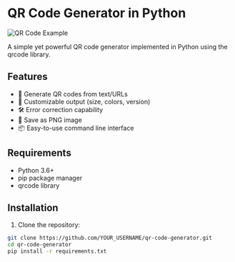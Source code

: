# QR Code Generator in Python

![QR Code Example](https://github.com/user-attachments/assets/e40fbb8a-2b47-4470-b2f5-afcddc9a3d68) 


A simple yet powerful QR code generator implemented in Python using the qrcode library.

## Features

- 📲 Generate QR codes from text/URLs
- 🎨 Customizable output (size, colors, version)
- 🛠 Error correction capability
- 💾 Save as PNG image
- 📦 Easy-to-use command line interface

## Requirements

- Python 3.6+
- pip package manager
- qrcode library

## Installation

1. Clone the repository:
```bash
git clone https://github.com/YOUR_USERNAME/qr-code-generator.git
cd qr-code-generator
pip install -r requirements.txt
